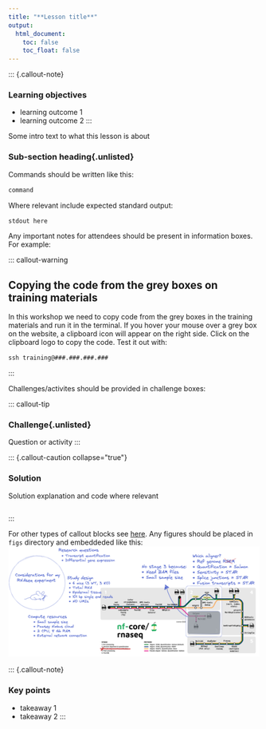 ```yaml
---
title: "**Lesson title**"
output:
  html_document:
    toc: false
    toc_float: false
---
```


::: {.callout-note}
### **Learning objectives**
- learning outcome 1
- learning outcome 2
:::
  
Some intro text to what this lesson is about

### **Sub-section heading**{.unlisted}

Commands should be written like this: 
```default
command 
```
Where relevant include expected standard output:
```default
stdout here
```

Any important notes for attendees should be present in information boxes. For example: 

::: callout-warning
## Copying the code from the grey boxes on training materials
In this workshop we need to copy code from the grey boxes in the training materials and run it in the terminal. If you hover your mouse over a grey box on the website, a clipboard icon will appear on the right side. Click on the clipboard logo to copy the code. Test it out with: 

```default
ssh training@###.###.###.###
```
:::

Challenges/activites should be provided in challenge boxes:

::: callout-tip
### **Challenge**{.unlisted}

Question or activity 
:::

::: {.callout-caution collapse="true"}
### Solution

Solution explanation and code where relevant

```default
```
:::

For other types of callout blocks see [here](https://quarto.org/docs/authoring/callouts.html). Any figures should be placed in `figs` directory and embeddeded like this:
![](../figs/RNAseq_experiment.png) 

::: {.callout-note}
### **Key points**
- takeaway 1
- takeaway 2
:::
  
